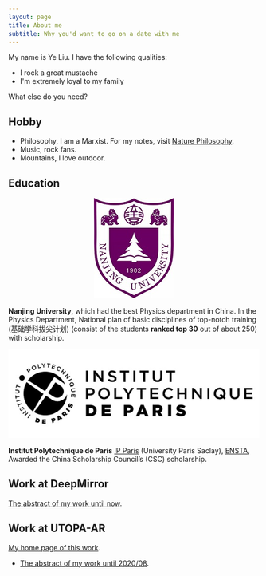 ```yaml
---
layout: page
title: About me
subtitle: Why you'd want to go on a date with me
---
```


My name is Ye Liu. I have the following qualities:

- I rock a great mustache
- I'm extremely loyal to my family

What else do you need?

## Hobby

* Philosophy, I am a Marxist. For my notes, visit [Nature Philosophy](https://for-fun.readthedocs.io/).
* Music, rock fans.
* Mountains, I love outdoor.

## Education

<div align="center">    
<img src="/assets/img/nju.jpg"/>
</div>

**Nanjing University**, which had the best Physics department in China. In the Physics Department, National plan of basic disciplines of top-notch training (基础学科拔尖计划) (consist of the students **ranked top 30** out of about 250) with scholarship.

<div align="center">    
<img src="/assets/img/ip-paris.jpg"/>
</div>

**Institut Polytechnique de Paris** [IP Paris](https://www.ip-paris.fr/) (University Paris Saclay), [ENSTA](http://www.ensta-paris.fr/cn/node/1214), Awarded the China Scholarship Council’s (CSC) scholarship.


<!--
## My post-School Study

[My certifications Coursera](../Study/coursera), [My certifications Deep Blue](../Study/deepblue).

**Convex Optimization** : I have followed the full courses in internet of the Stanford open classes: [Linear Dynamtic System EE263](https://drive.google.com/drive/folders/1S_vw6Vg5Hmkl6P51NnXBtmNbwARdK_QC?usp=sharing), [Convex Optimziation I EE364A](https://drive.google.com/drive/folders/14uGzHKb7e3HZXlh-rJLJ9AEax7dsUg6D?usp=sharing), and [Convex Optimziation II EE364B](https://drive.google.com/drive/folders/1SU5fLV6qsJvj66i5uigeRdZIimZMTyVT?usp=sharing),
[My summary of some topics and my paper reads](https://cvx-learning.readthedocs.io/en/latest/index.html) .

**SLAM/Robotics** : [Visual inertial SLAM](https://1drv.ms/u/s!AlcTaQw_X72KhE9bsiXSZVtZoOkI?e=j21AhG), [lidar SLAM](https://1drv.ms/u/s!AlcTaQw_X72KhEeDWvEo1rUyGLRx?e=7PwGYG), [point cloud processing](https://1drv.ms/u/s!AlcTaQw_X72KiGhjQgSxHq52ASH0?e=g4Yehp), [State Estiamte for Robotics](https://1drv.ms/u/s!AlcTaQw_X72KiFg7y8eHRLYxKrsd?e=wvlxC6), [SLAM Code Review](https://1drv.ms/u/s!AlcTaQw_X72KhEy4GseRWUtJp0ex?e=13h0Vw) etc.

**Deep Learning** : Basic knowledges in School, and internship. [MIT Self-Driving](https://1drv.ms/u/s!AlcTaQw_X72KhEuoFbDbF4laEwUs?e=9fdKvS), [PGM Deep Blue](https://1drv.ms/u/s!AlcTaQw_X72KhEkOxIeOlO4QcdK8?e=2VWa4v), [CS224W Machine Learning with Graphs](https://vio.readthedocs.io/zh_CN/latest/GNN/index.html).

-->

## Work at DeepMirror
[The abstract of my work until now](../WorkDeepMirror/index).

## Work at UTOPA-AR

[My home page of this work](https://vio.readthedocs.io/zh_CN/latest/index.html).

* [The abstract of my work until 2020/08](../WorkUtopa/index).
